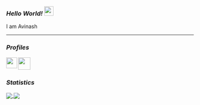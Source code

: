 ### _Hello World!_ <img src="https://media.giphy.com/media/hvRJCLFzcasrR4ia7z/giphy.gif" width="25px"/>
<p>
 I am Avinash
</p>

---

### _Profiles_ <img src="https://media1.giphy.com/media/QmGShkWAWid2hzCqHE/giphy.gif?cid=790b7611ba4e462434b79428174be962f6fbb0b4641ff5f9&rid=giphy.gif&ct=s" width="15px">
<a href="https://www.linkedin.com/in/4vk/">
  <img align="left" width="29px" src="https://upload.wikimedia.org/wikipedia/commons/thumb/c/ca/LinkedIn_logo_initials.png/768px-LinkedIn_logo_initials.png" />
</a>
<a href="https://www.hackthebox.eu/profile/470218">
  <img align="left" width="33px" src="https://yt3.ggpht.com/ytc/AKedOLRNscQU9ZqS-WvVLX1y47YiTCzTa6WqSJRt6GDVoQ=s900-c-k-c0x00ffffff-no-rj" />
</a>
<br/>
<br/>

### _Statistics_
<a href="https://github.com/anuraghazra/github-readme-stats">
  <img align="center" src="https://github-readme-stats.vercel.app/api/top-langs/?username=Avinash997&layout=compact&langs_count=10&theme=dark&show_icons=true&count_private=true" />
</a>
<a href="https://github.com/anuraghazra/convoychat">
  <img align="center" src="https://github-readme-stats.vercel.app/api?username=Avinash997&include_all_commits=true&count_private=true&show_icons=true&line_height=20&title_color=FFFFFF&icon_color=FFFFFF&text_color=FFFFFF&bg_color=0D1117" />
</a>
